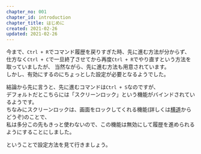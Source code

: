 ```yaml
---
chapter_no: 001
chapter_id: introduction
chapter_title: はじめに
created: 2021-02-26
updated: 2021-02-26
---
```

今まで、`Ctrl + R`でコマンド履歴を戻りすぎた時、先に進む方法が分からず、  
仕方なく`Ctrl + C`で一旦終了させてから再度`Ctrl + R`でやり直すという方法を取っていましたが、
当然ながら、先に進む方法も用意されています。  
しかし、有効にするのにちょっとした設定が必要となるようでした。

結論から先に言うと、先に進むコマンドは`Ctrl + S`なのですが、  
デフォルトだとこちらには「スクリーンロック」という機能がバインドされているようです。  
ちなみにスクリーンロックは、画面をロックしてくれる機能(詳しくは[横道](#side-street)からどうぞ)のことで、  
私は多分この先もきっと使わないので、この機能は無効にして履歴を進められるようにすることにしました。  

ということで設定方法を見て行きましょう。
